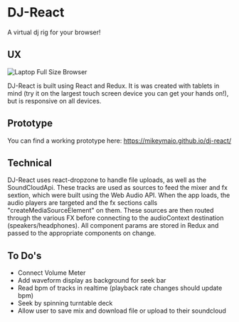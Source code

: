 # DJ-React
A virtual dj rig for your browser!

## UX
![Laptop Full Size Browser](https://cloud.githubusercontent.com/assets/18637588/24592495/a46b1fae-17cc-11e7-9324-23cc7ba2401f.png)

DJ-React is built using React and Redux. It is was created with tablets in mind (try it on the largest touch screen device you can get your hands on!), but is responsive on all devices.

## Prototype
You can find a working prototype here: https://mikeymaio.github.io/dj-react/


## Technical
DJ-React uses react-dropzone to handle file uploads, as well as the SoundCloudApi. These tracks are used as sources to feed the mixer and fx sextion, which were built using the Web Audio API. When the app loads, the audio players are targeted and the fx sections calls "createMediaSourceElement" on them. These sources are then routed through the various FX before connecting to the audioContext destination (speakers/headphones). All component params are stored in Redux and passed to the appropriate components on change.

## To Do's
  * Connect Volume Meter
  * Add waveform display as background for seek bar
  * Read bpm of tracks in realtime (playback rate changes should update bpm)
  * Seek by spinning turntable deck
  * Allow user to save mix and download file or upload to their soundcloud
